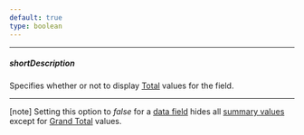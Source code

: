 ```yaml
---
default: true
type: boolean
---
```

---
##### shortDescription
Specifies whether or not to display [Total](/concepts/10%20UI%20Widgets/71%20Pivot%20Grid/010%20Visual%20Elements/05%20Totals '/Documentation/Guide/UI_Widgets/Pivot_Grid/Visual_Elements/#Totals') values for the field.

---
[note] Setting this option to *false* for a [data field](/api-reference/30%20Data%20Layer/PivotGridDataSource/1%20Configuration/fields/area.md '/Documentation/ApiReference/Data_Layer/PivotGridDataSource/Configuration/fields/#area') hides all [summary values](/concepts/10%20UI%20Widgets/71%20Pivot%20Grid/010%20Visual%20Elements/04%20Summary%20Values.md '/Documentation/Guide/UI_Widgets/Pivot_Grid/Visual_Elements/#Summary_Values') except for [Grand Total](/concepts/10%20UI%20Widgets/71%20Pivot%20Grid/010%20Visual%20Elements/05%20Totals/03%20Grand%20Total%20Row%20and%20Column.md '/Documentation/Guide/UI_Widgets/Pivot_Grid/Visual_Elements/#Totals/Grand_Total_Row_and_Column') values.